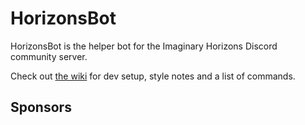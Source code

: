 # HorizonsBot
HorizonsBot is the helper bot for the Imaginary Horizons Discord community server.

Check out [the wiki](https://github.com/Imaginary-Horizons-Productions/HorizonsBot/wiki) for dev setup, style notes and a list of commands.

## Sponsors

<!-- sponsors --><!-- sponsors -->
